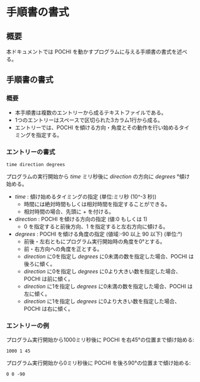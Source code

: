 # 手順書の書式

## 概要
本ドキュメントでは POCHI を動かすプログラムに与える手順書の書式を述べる。

## 手順書の書式

### 概要
* 本手順書は複数のエントリーから成るテキストファイルである。
* 1つのエントリーはスペースで区切られた3カラム1行から成る。
* エントリーでは、POCHI を傾ける方向・角度とその動作を行い始めるタイミングを指定する。

### エントリーの書式
```
time direction degrees
```
プログラムの実行開始から _time_ ミリ秒後に _direction_ の方向に _degrees_ °傾け始める。
* _time_ : 傾け始めるタイミングの指定 (単位:ミリ秒 (10^-3 秒))
   * 時間には絶対時間もしくは相対時間を指定することができる。
   * 相対時間の場合、先頭に + を付ける。
* _direction_ : POCHI を傾ける方向の指定 (値:0 もしくは 1)
   * 0 を指定すると前後方向、1 を指定すると左右方向に傾ける。
* _degrees_ : POCHI を傾ける角度の指定 (値域:-90 以上 90 以下) (単位:°)
   * 前後・左右ともにプログラム実行開始時の角度を0°とする。
   * 前・右方向への角度を正とする。
   * _direction_ に0を指定し _degrees_ に0未満の数を指定した場合、POCHI は後ろに傾く。
   * _direction_ に0を指定し _degrees_ に0より大きい数を指定した場合、POCHI は前に傾く。
   * _direction_ に1を指定し _degrees_ に0未満の数を指定した場合、POCHI は左に傾く。
   * _direction_ に1を指定し _degrees_ に0より大きい数を指定した場合、POCHI は右に傾く。

### エントリーの例
プログラム実行開始から1000ミリ秒後に POCHI を右45°の位置まで傾け始める:

``` 1000 1 45 ```

プログラム実行開始から0ミリ秒後に POCHI を後ろ90°の位置まで傾け始める:

``` 0 0 -90 ```
